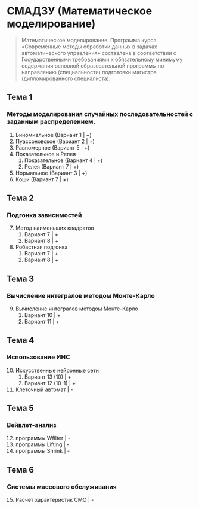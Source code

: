 # СМАДЗУ (Математическое моделирование)

> Математическое моделирование. Программа курса «Современные методы обработки данных в задачах автоматического управления» составлена в соответствии с Государственными требованиями к обязательному минимуму содержания основной образовательной программы по направлению (специальности) подготовки магистра (дипломированного специалиста).

## Тема 1

### Методы моделирования случайных последовательностей с заданным распределением.

1. Биномиальное (Вариант 1 | +)
2. Пуассоновское (Вариант 2 | +)
3. Равномерное (Вариант 5 | +)
4. Показательное и Релея
    1. Показательное (Вариант 4 | +)
    2. Релея (Вариант 7 | +)
5. Нормальное (Вариант 3 | +)
6. Коши (Вариант 7 | +)

## Тема 2

### Подгонка зависимостей

7. Метод наименьших квадратов
    1. Вариант 7                                   |   +
    2. Вариант 8                                   |   +
8. Робастная подгонка
    1. Вариант 7                                   |   +
    2. Вариант 8                                   |   +

## Тема 3

### Вычисление интегралов методом Монте-Карло

9. Вычисление интегралов методом Монте-Карло
    1. Вариант 10                                  |   +
    2. Вариант 11                                  |   +

## Тема 4

### Использование ИНС

10. Искусственные нейронные сети
    1. Вариант 13 (10)                       |   +
    2. Вариант 12 (10-1)                     |   +
11. Клеточный автомат                           |   -

## Тема 5

### Вейвлет-анализ

12. программы Wfilter                           |   -
13. программы Lifting                           |   -
14. программы Shrink                            |   -

## Тема 6

### Системы массового обслуживания

15. Расчет характеристик СМО                    |   -

